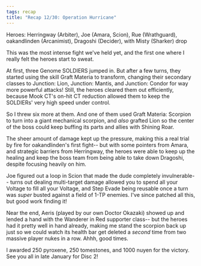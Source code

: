 ```yaml
---
tags: recap
title: "Recap 12/30: Operation Hurricane"
---
```


Heroes: Herringway (Arbiter), Joe (Amara, Scion), Rue (Wrathguard), oakandlinden (Arcanimist), Dragoshi (Decider), with Misty (Sharker) drop

This was the most intense fight we've held yet, and the first one where I really felt the heroes start to sweat.

At first, three Genome SOLDIERS jumped in. But after a few turns, they started using the skill Graft Materia to transform, changing their secondary classes to Junction: Lion, Junction: Mantis, and Junction: Condor for way more powerful attacks! Still, the heroes cleared them out efficiently, because Mook CT's on-hit CT reduction allowed them to keep the SOLDIERs' very high speed under control.

So I threw six more at them. And one of them used Graft Materia: Scorpion to turn into a giant mechanical scorpion, and *also* grafted Lion so the center of the boss could keep buffing its parts and allies with Shining Roar.

The sheer amount of damage kept up the pressure, making this a real trial by fire for oakandlinden's first fight-- but with some pointers from Amara, and strategic barriers from Herringway, the heroes were able to keep up the healing and keep the boss team from being able to take down Dragoshi, despite focusing heavily on him.

Joe figured out a loop in Scion that made the dude completely invulnerable-- turns out dealing multi-target damage allowed you to spend all your Voltage to fill all your Voltage, and Step Evade being reusable once a turn was *super* busted against a field of 1-TP enemies. I've since patched all this, but good work finding it!

Near the end, Aeris (played by our own Doctor Okazaki) showed up and lended a hand with the Wanderer in Red supporter class-- but the heroes had it pretty well in hand already, making me stand the scorpion back up just so we could watch its health bar get deleted a *second* time from two massive player nukes in a row. Ahhh, good times.

I awarded 250 pyroxene, 250 tomestones, and 1000 nuyen for the victory. See you all in late January for Disc 2!
